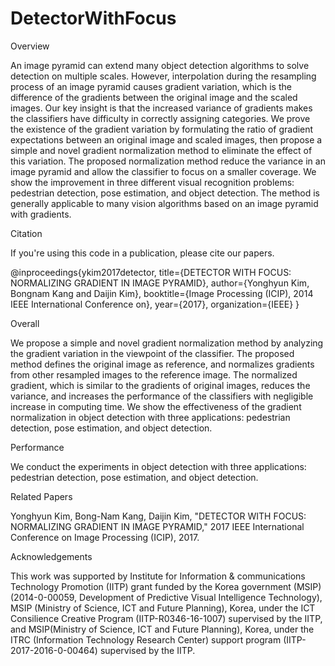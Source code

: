 # DetectorWithFocus

Overview

An image pyramid can extend many object detection algorithms to solve detection on multiple scales.
However, interpolation during the resampling process of an image pyramid causes gradient variation, which is the difference of the gradients between the original image and the scaled images.
Our key insight is that the increased variance of gradients makes the classifiers have difficulty in correctly assigning categories.
We prove the existence of the gradient variation by formulating the ratio of gradient expectations between an original image and scaled images, then propose a simple and novel gradient normalization method to eliminate the effect of this variation.
The proposed normalization method reduce the variance in an image pyramid and allow the classifier to focus on a smaller coverage.
We show the improvement in three different visual recognition problems: pedestrian detection, pose estimation, and object detection.
The method is generally applicable to many vision algorithms based on an image pyramid with gradients.

Citation

If you're using this code in a publication, please cite our papers.

  @inproceedings{ykim2017detector,
    title={DETECTOR WITH FOCUS: NORMALIZING GRADIENT IN IMAGE PYRAMID},
    author={Yonghyun Kim, Bongnam Kang and Daijin Kim},
    booktitle={Image Processing (ICIP), 2014 IEEE International Conference on},
    year={2017},
    organization={IEEE}
  }  
  
Overall

We propose a simple and novel gradient normalization method by analyzing the gradient variation in the viewpoint of the classifier.
The proposed method defines the original image as reference, and normalizes gradients from other resampled images to the reference image. 
The normalized gradient, which is similar to the gradients of original images, reduces the variance, and increases the performance of the classifiers with negligible increase in computing time.
We show the effectiveness of the gradient normalization in object detection with three applications: pedestrian detection, pose estimation, and object detection.

Performance

We conduct the experiments in object detection with three applications: pedestrian detection, pose estimation, and object detection.

Related Papers

Yonghyun Kim, Bong-Nam Kang, Daijin Kim, "DETECTOR WITH FOCUS: NORMALIZING GRADIENT IN IMAGE PYRAMID," 2017  IEEE International Conference on Image Processing (ICIP), 2017.

Acknowledgements

This work was supported by Institute for Information & communications Technology Promotion (IITP) grant funded by the Korea government (MSIP)(2014-0-00059, Development of Predictive Visual Intelligence Technology), MSIP (Ministry of Science, ICT and Future Planning), Korea, under the ICT Consilience Creative Program (IITP-R0346-16-1007) supervised by the IITP, and MSIP(Ministry of Science, ICT and Future Planning), Korea, under the ITRC (Information Technology Research Center) support program (IITP-2017-2016-0-00464) supervised by the IITP.
